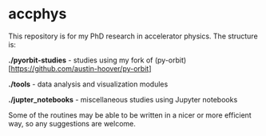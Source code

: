 # accphys

This repository is for my PhD research in accelerator physics. The structure is:

**./pyorbit-studies**	- studies using my fork of (py-orbit)[https://github.com/austin-hoover/py-orbit]

**./tools** - data analysis and visualization modules 

**./jupter_notebooks** - miscellaneous studies using Jupyter notebooks

Some of the routines may be able to be written in a nicer or more efficient way, so any suggestions are welcome.
